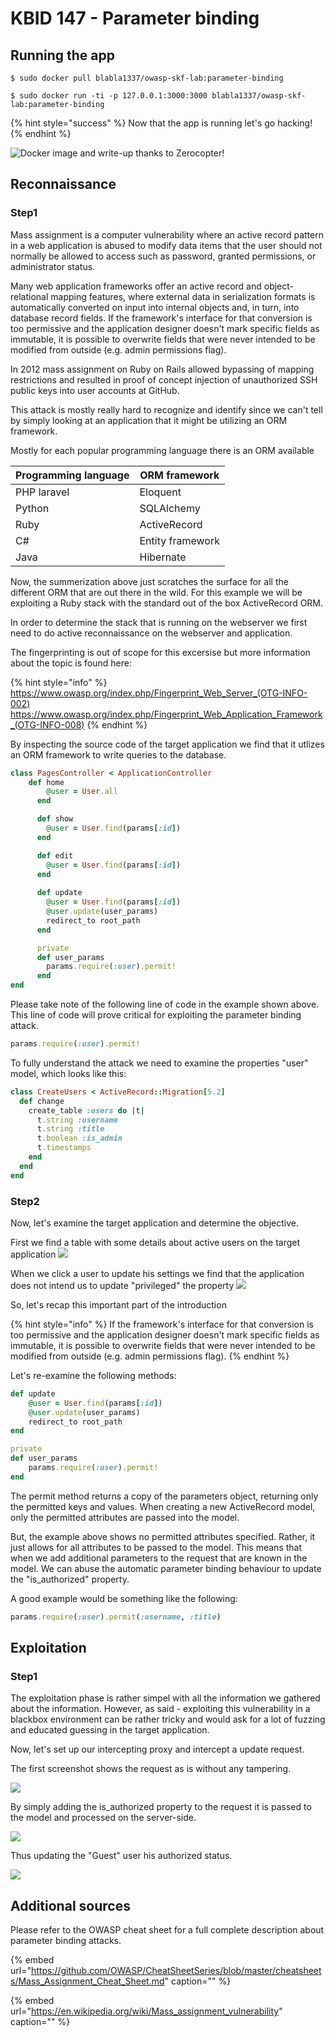 # KBID 147 - Parameter binding

## Running the app

```text
$ sudo docker pull blabla1337/owasp-skf-lab:parameter-binding
```

```text
$ sudo docker run -ti -p 127.0.0.1:3000:3000 blabla1337/owasp-skf-lab:parameter-binding
```

{% hint style="success" %}
Now that the app is running let's go hacking!
{% endhint %}

![Docker image and write-up thanks to Zerocopter!](.gitbook/assets/zerocopter-logo.jpeg)

## Reconnaissance

### Step1

Mass assignment is a computer vulnerability where an active record pattern in a web application is abused to modify data items that the user should not normally be allowed to access such as password, granted permissions, or administrator status.

Many web application frameworks offer an active record and object-relational mapping features, where external data in serialization formats is automatically converted on input into internal objects and, in turn, into database record fields. If the framework's interface for that conversion is too permissive and the application designer doesn't mark specific fields as immutable, it is possible to overwrite fields that were never intended to be modified from outside (e.g. admin permissions flag).

In 2012 mass assignment on Ruby on Rails allowed bypassing of mapping restrictions and resulted in proof of concept injection of unauthorized SSH public keys into user accounts at GitHub. 

This attack is mostly really hard to recognize and identify since we can't tell
by simply looking at an application that it might be utilizing an ORM framework.
 
Mostly for each popular programming language there is an ORM available

| Programming language  |  ORM framework |   
|---|---|
| PHP laravel | Eloquent  			|
| Python	 	 |  SQLAlchemy	   |
| Ruby  		 |  ActiveRecord 	|
| C#  			 |  Entity framework|
| Java  		 |  Hibernate 		|

Now, the summerization above just scratches the surface for all the different ORM
that are out there in the wild. For this example we will be exploiting a Ruby stack
with the standard out of the box ActiveRecord ORM.

In order to determine the stack that is running on the webserver we first need to
do active reconnaissance on the webserver and application.

The fingerprinting is out of scope for this excersise but more information about the
topic is found here:

{% hint style="info" %}
https://www.owasp.org/index.php/Fingerprint_Web_Server_(OTG-INFO-002)
https://www.owasp.org/index.php/Fingerprint_Web_Application_Framework_(OTG-INFO-008)
{% endhint %}


By inspecting the source code of the target application we find 
that it utlizes an ORM framework to write queries to the database.

```ruby
class PagesController < ApplicationController
    def home
        @user = User.all
      end

      def show
        @user = User.find(params[:id])
      end

      def edit
        @user = User.find(params[:id])
      end
    
      def update
        @user = User.find(params[:id])
        @user.update(user_params)
        redirect_to root_path
      end

      private
      def user_params
        params.require(:user).permit!
      end
end
```

Please take note of the following line of code in the example shown above. This line of code will prove critical for exploiting the parameter binding attack.

```ruby
params.require(:user).permit!
```

To fully understand the attack we need to examine the properties "user" model, which 
looks like this:

```ruby
class CreateUsers < ActiveRecord::Migration[5.2]
  def change
    create_table :users do |t|
      t.string :username
      t.string :title
      t.boolean :is_admin
      t.timestamps
    end
  end
end
```

### Step2

Now, let's examine the target application and determine the objective.

First we find a table with some details about active users on the target application
![](.gitbook/assets/parameter-binding-1.png)

When we click a user to update his settings we find that the application does not intend us to update "privileged" the property
![](.gitbook/assets/parameter-binding-2.png)

So, let's recap this important part of the introduction

{% hint style="info" %}
If the framework's interface for that conversion is too permissive and the application designer doesn't mark specific fields as immutable, it is possible to overwrite fields that were never intended to be modified from outside (e.g. admin permissions flag).
{% endhint %}


Let's re-examine the following methods:

```ruby
def update
	@user = User.find(params[:id])
	@user.update(user_params)
	redirect_to root_path
end

private
def user_params
	params.require(:user).permit!
end
```

The permit method returns a copy of the parameters object, returning only the permitted keys and values. When creating a new ActiveRecord model, only the permitted attributes are passed into the model.

But, the example above shows no permitted attributes specified. Rather, it just allows for all attributes to be passed to the model. This means that when we add additional parameters to the request that are known in the model. We can abuse the automatic parameter binding  behaviour to update the "is_authorized" property.

A good example would be something like the following:

```ruby
params.require(:user).permit(:username, :title)
```

## Exploitation

### Step1

The exploitation phase is rather simpel with all the information we gathered about the information. However, as said - exploiting this vulnerability in a blackbox environment
can be rather tricky and would ask for a lot of fuzzing and educated guessing in the target application.

Now, let's set up our intercepting proxy and intercept a update request.

The first screenshot shows the request as is without any tampering.

![](.gitbook/assets/parameter-binding-3.png)


By simply adding the is_authorized property to the request it is passed to the
model and processed on the server-side. 

![](.gitbook/assets/parameter-binding-4.png)

Thus updating the "Guest" user his authorized status.

![](.gitbook/assets/parameter-binding-5.png)


## Additional sources

Please refer to the OWASP cheat sheet for a full complete description about parameter binding attacks.

{% embed url="https://github.com/OWASP/CheatSheetSeries/blob/master/cheatsheets/Mass_Assignment_Cheat_Sheet.md" caption="" %}

{% embed url="https://en.wikipedia.org/wiki/Mass_assignment_vulnerability" caption="" %}


